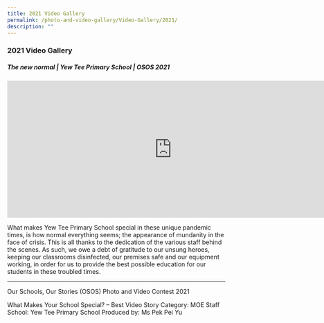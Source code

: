 ```yaml
---
title: 2021 Video Gallery
permalink: /photo-and-video-gallery/Video-Gallery/2021/
description: ""
---
```


### 2021 Video Gallery

##### The new normal | Yew Tee Primary School | OSOS 2021

<iframe width="760" height="317" src="https://www.youtube.com/embed/83vfjK5jtec" title="The new normal | Yew Tee Primary School | OSOS 2021" frameborder="0" allow="accelerometer; autoplay; clipboard-write; encrypted-media; gyroscope; picture-in-picture" allowfullscreen></iframe>

What makes Yew Tee Primary School special in these unique pandemic times, is how normal everything seems; the appearance of mundanity in the face of crisis. This is all thanks to the dedication of the various staff behind the scenes. As such, we owe a debt of gratitude to our unsung heroes, keeping our classrooms disinfected, our premises safe and our equipment working, in order for us to provide the best possible education for our students in these troubled times.

-------------------------------------------------------------------------
Our Schools, Our Stories (OSOS) Photo and Video Contest 2021 

What Makes Your School Special? – Best Video Story Category: MOE Staff School: Yew Tee Primary School Produced by: Ms Pek Pei Yu